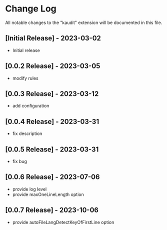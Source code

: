 # Change Log

All notable changes to the "kaudit" extension will be documented in this file.

## [Initial Release] - 2023-03-02

* Initial release

## [0.0.2 Release] - 2023-03-05

* modify rules

## [0.0.3 Release] - 2023-03-12

* add configuration

## [0.0.4 Release] - 2023-03-31

* fix description

## [0.0.5 Release] - 2023-03-31

* fix bug

## [0.0.6 Release] - 2023-07-06

* provide log level
* provide maxOneLineLength option

## [0.0.7 Release] - 2023-10-06

* provide autoFileLangDetectKeyOfFirstLine option
